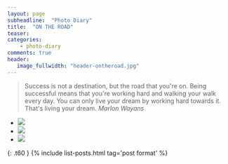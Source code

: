 ```yaml
---
layout: page
subheadline:  "Photo Diary"
title:  "ON THE ROAD"
teaser: 
categories:
    - photo-diary
comments: true
header:
   image_fullwidth: "header-ontheroad.jpg"
---
```


> Success is not a destination, but the road that you're on. Being successful means that you're working hard and walking your walk every day. You can only live your dream by working hard towards it. That's living your dream.
<cite>Marlon Wayans</cite> 

<ul class="clearing-thumbs small-block-grid-3" data-clearing>
  <li><a href="https://download.unsplash.com/photo-1431866882364-e7d0880c5a01"><img  data-caption="Sapa's road" class="th" src="{{ site.url }}/images/thumbs-photo-diary/on-the-road/thumb-road1.jpg"></a></li>
  <li><a href="https://download.unsplash.com/photo-1431867204310-08528e8353bc"><img  data-caption="Ly Son's road" class="th" src="{{ site.url }}/images/thumbs-photo-diary/on-the-road/thumb-road2.jpg"></a></li>
  <li><a href="https://download.unsplash.com/photo-1431867351497-96d486aa028f"><img  data-caption="Binh Thuan's road" class="th" src="{{ site.url }}/images/thumbs-photo-diary/on-the-road/thumb-road3.jpg"></a></li>
</ul>



{: .t60 }
{% include list-posts.html tag='post format' %}



 [1]: #